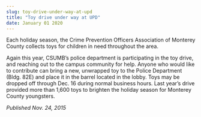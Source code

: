 ```yaml
---
slug: toy-drive-under-way-at-upd
title: "Toy drive under way at UPD"
date: January 01 2020
---
```


 
<p>
  Each holiday season, the Crime Prevention Officers Association of Monterey
  County collects toys for children in need throughout the area.
</p>
<p>
  Again this year, CSUMB’s police department is participating in the toy drive,
  and reaching out to the campus community for help. Anyone who would like to
  contribute can bring a new, unwrapped toy to the Police Department &#40;Bldg.
  82E&#41; and place it in the barrel located in the lobby. Toys may be dropped
  off through Dec. 16 during normal business hours. Last year’s drive provided
  more than 1,600 toys to brighten the holiday season for Monterey County
  youngsters.

  <em>Published Nov. 24, 2015</em>
</p>
 
